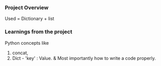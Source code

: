 ### Project Overview

 Used  = Dictionary + list 


### Learnings from the project

 Python concepts like 
1. concat, 
2. Dict - 'key' : Value.
& Most importantly how to write a code properly.


